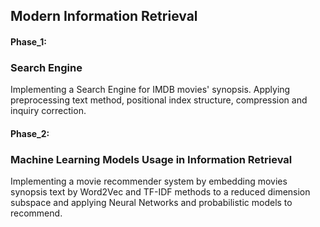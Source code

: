 ## Modern Information Retrieval

#### Phase_1: 
### Search Engine
Implementing a Search Engine for IMDB movies' synopsis. Applying preprocessing text method, positional index structure, compression and inquiry correction.
#### Phase_2: 
### Machine Learning Models Usage in Information Retrieval
Implementing a movie recommender system by embedding movies synopsis text by Word2Vec and TF-IDF methods to a reduced dimension subspace and applying Neural Networks and probabilistic models to recommend.


